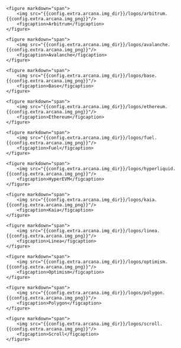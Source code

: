 <!---
* Arbitrum
* Base
* Ethereum
* Fuel
* HyperEVM
* Kaia
* Linea
* Optimism
* Polygon
* Scroll
* --->
<div class="img-grid-cards">

    <figure markdown="span">
        <img src="{{config.extra.arcana.img_dir}}/logos/arbitrum.{{config.extra.arcana.img_png}}"/>
        <figcaption>Arbitrum</figcaption>
    </figure>

    <figure markdown="span">
        <img src="{{config.extra.arcana.img_dir}}/logos/avalanche.{{config.extra.arcana.img_png}}"/>
        <figcaption>Avalanche</figcaption>
    </figure>

    <figure markdown="span">
        <img src="{{config.extra.arcana.img_dir}}/logos/base.{{config.extra.arcana.img_png}}"/>
        <figcaption>Base</figcaption>
    </figure>

    <figure markdown="span">
        <img src="{{config.extra.arcana.img_dir}}/logos/ethereum.{{config.extra.arcana.img_png}}"/>
        <figcaption>Ethereum</figcaption>
    </figure>

    <figure markdown="span">
        <img src="{{config.extra.arcana.img_dir}}/logos/fuel.{{config.extra.arcana.img_png}}"/>
        <figcaption>Fuel</figcaption>
    </figure>

    <figure markdown="span">
        <img src="{{config.extra.arcana.img_dir}}/logos/hyperliquid.{{config.extra.arcana.img_png}}"/>
        <figcaption>HyperEVM</figcaption>
    </figure>
        
    <figure markdown="span">
        <img src="{{config.extra.arcana.img_dir}}/logos/kaia.{{config.extra.arcana.img_png}}"/>
        <figcaption>Kaia</figcaption>
    </figure>

    <figure markdown="span">
        <img src="{{config.extra.arcana.img_dir}}/logos/linea.{{config.extra.arcana.img_png}}"/>
        <figcaption>Linea</figcaption>
    </figure>

    <figure markdown="span">
        <img src="{{config.extra.arcana.img_dir}}/logos/optimism.{{config.extra.arcana.img_png}}"/>
        <figcaption>Optimism</figcaption>
    </figure>

    <figure markdown="span">
        <img src="{{config.extra.arcana.img_dir}}/logos/polygon.{{config.extra.arcana.img_png}}"/>
        <figcaption>Polygon</figcaption>
    </figure>

    <figure markdown="span">
        <img src="{{config.extra.arcana.img_dir}}/logos/scroll.{{config.extra.arcana.img_png}}"/>
        <figcaption>Scroll</figcaption>
    </figure>

</div>
